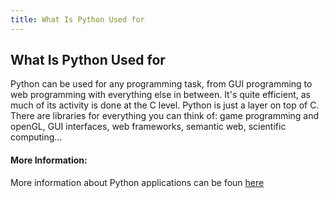 ```yaml
---
title: What Is Python Used for
---
```

## What Is Python Used for

Python can be used for any programming task, from GUI programming to web programming with everything else in between. It's quite efficient, as much of its activity is done at the C level. Python is just a layer on top of C. There are libraries for everything you can think of: game programming and openGL, GUI interfaces, web frameworks, semantic web, scientific computing...

#### More Information:
<!-- Please add any articles you think might be helpful to read before writing the article -->
More information about Python applications can be foun [here](https://www.python.org/about/apps/)


